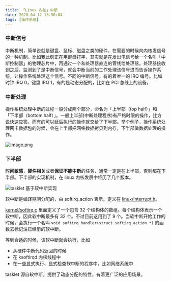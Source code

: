 ```yaml
---
title: 「Linux 内核」中断
date: 2020-04-12 13:50:04
tags: [操作系统]
---
```


### 中断信号
中断机制，简单说就是键盘、鼠标、磁盘之类的硬件，在需要的时候向内核发信号的一种机制。比如我此刻正在用键盘打字，其实就是在发出电信号给一个名叫「中断控制器」的物理芯片中，再通过一个和处理器直连的管线给处理器。处理器接收到之后，监测到了是中断信号，就会中断当前的工作处理该信号进而告诉操作系统，让操作系统处理这个信号。不同的中断信号，有的着唯一的 IRQ 编号。比如时钟 IRQ 0，键盘 IRQ 1，有的是动态分配的，比如在 PCI 总线上的设备。

### 中断处理
操作系统处理中断的过程一般分成两个部分，命名为「上半部（top half）」和「下半部（bottom half）」。一般上半部(中断处理程序)有严格时限的操作，比方说快速应答。而有的可以延后执行的操作就交给了下半部。举个例子，操作系统处理网卡数据包的时候，会在上半部把网络数据拷贝到内存，下半部做数据处理的操作。

![image.png](https://gitee.com/razertory/razertory-statics/raw/master/razertory-me/photo-11.jpg)

### 下半部
**时间敏感**，**硬件相关**或者**保证不能中断**的任务，通常一定是在上半部，否则都在下半部。下半部的实现机制，在 linux 内核发展中经历了几个版本。

![tasklet 基于软中断实现](https://gitee.com/razertory/razertory-statics/raw/master/razertory-me/photo-12.jpg)

软中断是编译期间分配的，由 softirq_action 表示。定义在 [linux/interrupt.h](https://github.com/torvalds/linux/raw/master/include/linux/interrupt.h)。

[kernel/softirq.c](https://github.com/torvalds/linux/raw/master/kernel/softirq.c) 里面定义了一个包含 32 个结构体的数组。每个结构体表示一个软中断，因此软中断最多有 32 个。不过目前这用到了 9 个。当软中断开始工作的时候，会执行一个名叫 `void softirq_handler(struct softirq_action *)` 的函数去标记注已经册的软中断。

等到合适的时候，该软中断就会执行，比如

- 从硬件中断代码返回的时候  
- 在 ksoftirqd 内核线程中
- 在一些显式执行、显式检查软中断的程序中，比如网络系统中

tasklet 源自软中断，提供了动态分配的特性，有着更广泛的应用场景。

